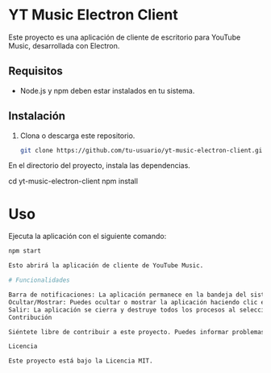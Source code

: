 # YT Music Electron Client

Este proyecto es una aplicación de cliente de escritorio para YouTube Music, desarrollada con Electron.

## Requisitos

- Node.js y npm deben estar instalados en tu sistema.

## Instalación

1. Clona o descarga este repositorio.

   ```bash
   git clone https://github.com/tu-usuario/yt-music-electron-client.git

En el directorio del proyecto, instala las dependencias.

cd yt-music-electron-client
npm install

# Uso
Ejecuta la aplicación con el siguiente comando:

   ```bash
   npm start

Esto abrirá la aplicación de cliente de YouTube Music.

# Funcionalidades

Barra de notificaciones: La aplicación permanece en la bandeja del sistema y se puede controlar desde la barra de notificaciones.
Ocultar/Mostrar: Puedes ocultar o mostrar la aplicación haciendo clic en el ícono en la barra de notificaciones.
Salir: La aplicación se cierra y destruye todos los procesos al seleccionar la opción "Salir" desde el menú.
Contribución

Siéntete libre de contribuir a este proyecto. Puedes informar problemas, sugerir nuevas características o enviar solicitudes de extracción.

Licencia

Este proyecto está bajo la Licencia MIT.
